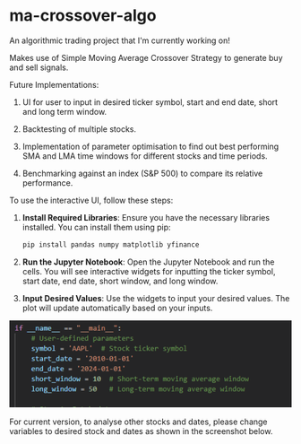 # ma-crossover-algo

An algorithmic trading project that I'm currently working on!

Makes use of Simple Moving Average Crossover Strategy to generate buy and sell signals.

Future Implementations:
1. UI for user to input in desired ticker symbol, start and end date, short and long term window.

2. Backtesting of multiple stocks.

3. Implementation of parameter optimisation to find out best performing SMA and LMA time windows for different stocks and time periods.

4. Benchmarking against an index (S&P 500) to compare its relative performance.

To use the interactive UI, follow these steps:

1. **Install Required Libraries**:
    Ensure you have the necessary libraries installed. You can install them using pip:
    ```bash
    pip install pandas numpy matplotlib yfinance
    ```

2. **Run the Jupyter Notebook**:
    Open the Jupyter Notebook and run the cells. You will see interactive widgets for inputting the ticker symbol, start date, end date, short window, and long window.

3. **Input Desired Values**:
    Use the widgets to input your desired values. The plot will update automatically based on your inputs.

![alt text](image.png)

For current version, to analyse other stocks and dates, please change variables to desired stock and dates as shown in the screenshot below.
